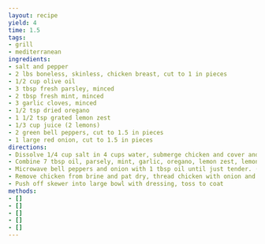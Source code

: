 ```yaml
---
layout: recipe
yield: 4
time: 1.5
tags:
- grill
- mediterranean
ingredients:
- salt and pepper
- 2 lbs boneless, skinless, chicken breast, cut to 1 in pieces
- 1/2 cup olive oil
- 3 tbsp fresh parsley, minced
- 2 tbsp fresh mint, minced
- 3 garlic cloves, minced
- 1/2 tsp dried oregano
- 1 1/2 tsp grated lemon zest
- 1/3 cup juice (2 lemons)
- 2 green bell peppers, cut to 1.5 in pieces
- 1 large red onion, cut to 1.5 in pieces
directions:
- Dissolve 1/4 cup salt in 4 cups water, submerge chicken and cover and refrigerate for 30 min
- Combine 7 tbsp oil, parsely, mint, garlic, oregano, lemon zest, lemon juice, and 1/2 tsp pepper into large bowl. Transfer 1/3 cup dressing to large bowl and stir in 1 tsp salt, set aside
- Microwave bell peppers and onion with 1 tbsp oil until just tender. (~3 min, toss half way)
- Remove chicken from brine and pat dry, thread chicken with onion and bell pepper onto skewers. Grill
- Push off skewer into large bowl with dressing, toss to coat
methods:
- []
- []
- []
- []
- []
---
```

